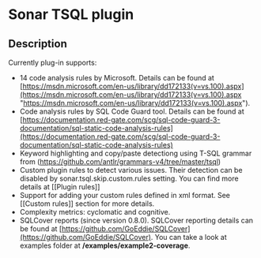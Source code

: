 # Sonar TSQL plugin #
## Description ##
Currently plug-in supports:

- 14 code analysis rules by Microsoft. Details can be found at [https://msdn.microsoft.com/en-us/library/dd172133(v=vs.100).aspx](https://msdn.microsoft.com/en-us/library/dd172133(v=vs.100).aspx "https://msdn.microsoft.com/en-us/library/dd172133(v=vs.100).aspx").
- Code analysis rules by SQL Code Guard tool. Details can be found at [https://documentation.red-gate.com/scg/sql-code-guard-3-documentation/sql-static-code-analysis-rules](https://documentation.red-gate.com/scg/sql-code-guard-3-documentation/sql-static-code-analysis-rules)
- Keyword highlighting and copy/paste detectiong using T-SQL grammar from (https://github.com/antlr/grammars-v4/tree/master/tsql)
- Custom plugin rules to detect various issues. Their detection can be disabled by sonar.tsql.skip.custom.rules setting. You can find more details at [[Plugin rules]]
- Support for adding your custom rules defined in xml format. See [[Custom rules]] section for more details.
- Complexity metrics: cyclomatic and cognitive.
- SQLCover reports  (since version 0.8.0). SQLCover reporting details can be found at [https://github.com/GoEddie/SQLCover](https://github.com/GoEddie/SQLCover). You can take a look at examples folder at **/examples/example2-coverage**. 

